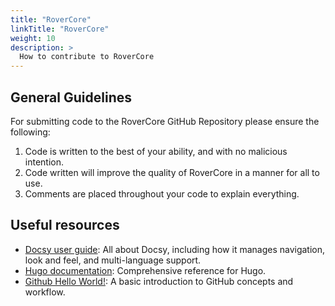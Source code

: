 ```yaml
---
title: "RoverCore"
linkTitle: "RoverCore"
weight: 10
description: >
  How to contribute to RoverCore
---
```


## General Guidelines
For submitting code to the RoverCore GitHub Repository please ensure the following:
1. Code is written to the best of your ability, and with no malicious intention.
2. Code written will improve the quality of RoverCore in a manner for all to use.
3. Comments are placed throughout your code to explain everything.

## Useful resources

* [Docsy user guide](https://www.docsy.dev/docs/): All about Docsy, including how it manages navigation, look and feel, and multi-language support.
* [Hugo documentation](https://gohugo.io/documentation/): Comprehensive reference for Hugo.
* [Github Hello World!](https://guides.github.com/activities/hello-world/): A basic introduction to GitHub concepts and workflow.


